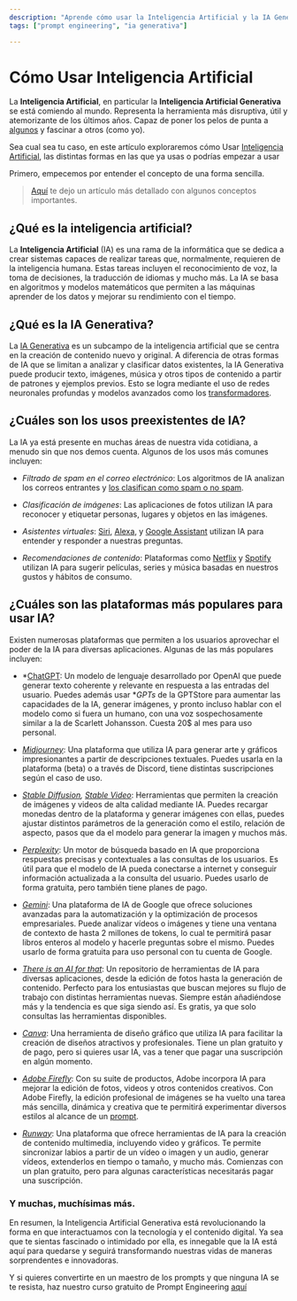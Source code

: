 ```yaml
---
description: "Aprende cómo usar la Inteligencia Artificial y la IA Generativa para mejorar tu flujo de trabajo y crear contenido increíble. ¡Vamos a ello! 🚀"
tags: ["prompt engineering", "ia generativa"]

---
```


# Cómo Usar Inteligencia Artificial

La **Inteligencia Artificial**, en particular la **Inteligencia Artificial Generativa** se está comiendo al mundo. Representa la herramienta más disruptiva, útil y atemorizante de los últimos años. Capaz de poner los pelos de punta a [algunos](https://www.nationalgeographic.es/ciencia/2023/06/inteligencia-artificial-por-que-asusta-valle-inquietante) y fascinar a otros (como yo).

Sea cual sea tu caso, en este artículo exploraremos cómo Usar [Inteligencia Artificial](https://es.wikipedia.org/wiki/Inteligencia_artificial), las distintas formas en las que ya usas o podrías empezar a usar 

Primero, empecemos por entender el concepto de una forma sencilla. 

> [Aquí](https://4geeks.com/lesson/artificial-intelligence-in-simple-terms) te dejo un artículo más detallado con algunos conceptos importantes.

## ¿Qué es la inteligencia artificial?
La **Inteligencia Artificial** (IA) es una rama de la informática que se dedica a crear sistemas capaces de realizar tareas que, normalmente, requieren de la inteligencia humana. Estas tareas incluyen el reconocimiento de voz, la toma de decisiones, la traducción de idiomas y mucho más. La IA se basa en algoritmos y modelos matemáticos que permiten a las máquinas aprender de los datos y mejorar su rendimiento con el tiempo.

## ¿Qué es la IA Generativa?

La [IA Generativa](https://es.wikipedia.org/wiki/Inteligencia_artificial_generativa) es un subcampo de la inteligencia artificial que se centra en la creación de contenido nuevo y original. A diferencia de otras formas de IA que se limitan a analizar y clasificar datos existentes, la IA Generativa puede producir texto, imágenes, música y otros tipos de contenido a partir de patrones y ejemplos previos. Esto se logra mediante el uso de redes neuronales profundas y modelos avanzados como los [transformadores](https://la.blogs.nvidia.com/blog/que-es-un-modelo-transformer/).

## ¿Cuáles son los usos preexistentes de IA?

La IA ya está presente en muchas áreas de nuestra vida cotidiana, a menudo sin que nos demos cuenta. Algunos de los usos más comunes incluyen:

- *Filtrado de spam en el correo electrónico*: Los algoritmos de IA analizan los correos entrantes y [los clasifican como spam o no spam](https://genuinocloud.com/blog/como-funciona-un-antispam-con-inteligencia-artificial/).

- *Clasificación de imágenes*: Las aplicaciones de fotos utilizan IA para reconocer y etiquetar personas, lugares y objetos en las imágenes.
- *Asistentes virtuales*: [Siri](https://www.apple.com/siri/), [Alexa](https://www.amazon.com/-/es/Alexa-Skills/b?ie=UTF8&node=13727921011), y [Google Assistant](https://assistant.google.com/) utilizan IA para entender y responder a nuestras preguntas.
- *Recomendaciones de contenido*: Plataformas como [Netflix](https://www.netflix.com/) y [Spotify](https://www.spotify.com/) utilizan IA para sugerir películas, series y música basadas en nuestros gustos y hábitos de consumo.

## ¿Cuáles son las plataformas más populares para usar IA?

Existen numerosas plataformas que permiten a los usuarios aprovechar el poder de la IA para diversas aplicaciones. Algunas de las más populares incluyen:

- *[ChatGPT](https://www.openai.com/chatgpt): Un modelo de lenguaje desarrollado por OpenAI que puede generar texto coherente y relevante en respuesta a las entradas del usuario. Puedes además usar **GPTs* de la GPTStore para aumentar las capacidades de la IA, generar imágenes, y pronto incluso hablar con el modelo como si fuera un humano, con una voz sospechosamente similar a la de Scarlett Johansson. Cuesta 20$ al mes para uso personal.


- *[Midjourney](https://www.midjourney.com/)*: Una plataforma que utiliza IA para generar arte y gráficos impresionantes a partir de descripciones textuales. Puedes usarla en la plataforma (beta) o a través de Discord, tiene distintas suscripciones según el caso de uso.

- *[Stable Diffusion](https://stability.ai/), [Stable Video](https://www.stablevideo.com/generate)*: Herramientas que permiten la creación de imágenes y videos de alta calidad mediante IA. Puedes recargar monedas dentro de la plataforma y generar imágenes con ellas, puedes ajustar distintos parámetros de la generación como el estilo, relación de aspecto, pasos que da el modelo para generar la imagen y muchos más.

- *[Perplexity](https://www.perplexity.ai/)*: Un motor de búsqueda basado en IA que proporciona respuestas precisas y contextuales a las consultas de los usuarios. Es útil para que el modelo de IA pueda conectarse a internet y conseguir información actualizada a la consulta del usuario. Puedes usarlo de forma gratuita, pero también tiene planes de pago.


- *[Gemini](https://gemini.google.com/app?hl=es)*: Una plataforma de IA de Google que ofrece soluciones avanzadas para la automatización y la optimización de procesos empresariales. Puede analizar vídeos o imágenes y tiene una ventana de contexto de hasta 2 millones de tokens, lo cual te permitirá pasar libros enteros al modelo y hacerle preguntas sobre el mismo. Puedes usarlo de forma gratuita para uso personal con tu cuenta de Google.


- *[There is an AI for that](https://theresanaiforthat.com/)*: Un repositorio de herramientas de IA para diversas aplicaciones, desde la edición de fotos hasta la generación de contenido. Perfecto para los entusiastas que buscan mejores su flujo de trabajo con distintas herramientas nuevas. Siempre están añadiéndose más y la tendencia es que siga siendo así. Es gratis, ya que solo consultas las herramientas disponibles.


- *[Canva](https://www.canva.com/)*: Una herramienta de diseño gráfico que utiliza IA para facilitar la creación de diseños atractivos y profesionales. Tiene un plan gratuito y de pago, pero si quieres usar IA, vas a tener que pagar una suscripción en algún momento.


- *[Adobe Firefly](https://www.adobe.com/es/products/firefly.html)*: Con su suite de productos, Adobe incorpora IA para mejorar la edición de fotos, videos y otros contenidos creativos. Con Adobe Firefly, la edición profesional de imágenes se ha vuelto una tarea más sencilla, dinámica y creativa que te permitirá experimentar diversos estilos al alcance de un [prompt](https://4geeks.com/es/lesson/que-es-un-prompt).



- *[Runway](https://runwayml.com/)*: Una plataforma que ofrece herramientas de IA para la creación de contenido multimedia, incluyendo video y gráficos. Te permite sincronizar labios a partir de un vídeo o imagen y un audio, generar vídeos, extenderlos en tiempo o tamaño, y mucho más. Comienzas con un plan gratuito, pero para algunas características necesitarás pagar una suscripción.

### Y muchas, muchísimas más.

En resumen, la Inteligencia Artificial Generativa está revolucionando la forma en que interactuamos con la tecnología y el contenido digital. Ya sea que te sientas fascinado o intimidado por ella, es innegable que la IA está aquí para quedarse y seguirá transformando nuestras vidas de maneras sorprendentes e innovadoras.

Y si quieres convertirte en un maestro de los prompts y que ninguna IA se te resista, haz nuestro curso gratuito de Prompt Engineering [aquí](https://4geeks.com/interactive-exercise/prompt-engineering-exercise-course)